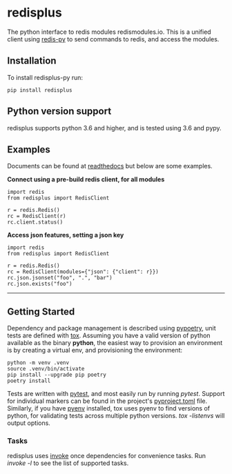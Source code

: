# redisplus

The python interface to redis modules redismodules.io. This is a unified client using [redis-py](https://github.com/andymccurdy/redis-py) to send commands to redis, and access the modules.

## Installation

To install redisplus-py run:

```pip install redisplus```

## Python version support

redisplus supports python 3.6 and higher, and is tested using 3.6 and pypy.

## Examples

Documents can be found at [readthedocs](http://placeholder) but below are some examples.

**Connect using a pre-build redis client, for all modules**
```
import redis
from redisplus import RedisClient

r = redis.Redis()
rc = RedisClient(r)
rc.client.status()
```

**Access json features, setting a json key**

```
import redis
from redisplus import RedisClient

r = redis.Redis()
rc = RedisClient(modules={"json": {"client": r}})
rc.json.jsonset("foo", ".", "bar")
rc.json.exists("foo")
```

----------------------------------------------------------------------------------------------------

## Getting Started

Dependency and package management is described using [pypoetry](https://python-poetry.org/), unit tests are defined with [tox](https://tox.readthedocs.io/en/latest/). Assuming you have a valid version of python available as the binary **python**, the easiest way to provision an environment is by creating a virtual env, and provisioning the environment:

```
python -m venv .venv
source .venv/bin/activate
pip install --upgrade pip poetry
poetry install
```

Tests are written with [pytest](https://docs.pytest.org), and most easily run by running *pytest*. Support for individual markers can be found in the project's [pyproject.toml](pyproject.toml) file. Similarly, if you have [pyenv](https://github.com/pyenv/pyenv) installed, tox uses pyenv to find versions of python, for validating tests across multiple python versions. *tox -listenvs* will output options.

### Tasks

redisplus uses [invoke](https://pyinvoke.org) once dependencies for convenience tasks. Run *invoke -l* to see the list of supported tasks.
